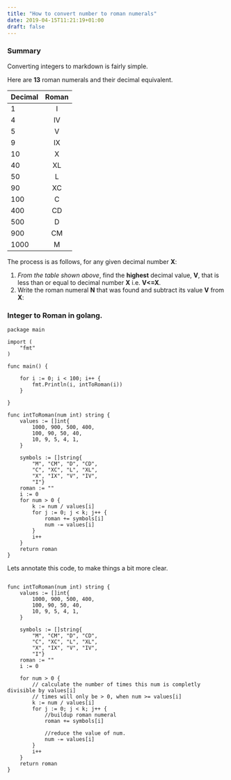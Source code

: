 ```yaml
---
title: "How to convert number to roman numerals"
date: 2019-04-15T11:21:19+01:00
draft: false
---
```


### Summary

Converting integers to markdown is fairly simple.

Here are **13** roman numerals and their decimal equivalent.

| Decimal       | Roman         |
| ------------- |:-------------:|
| 1             | I            |
| 4             | IV           |
| 5             | V            |
| 9             | IX           |
| 10            | X            |
| 40            | XL           |
| 50            | L            |
| 90            | XC           |
| 100           | C            |
| 400           | CD           |
| 500           | D            |
| 900           | CM           |
| 1000          | M            |

The process is as follows, for any given decimal number **X**:

1. *From the table shown above*, find the **highest** decimal value, **V**, that is less than or equal to decimal number **X** i.e. **V<=X**.
2.  Write the roman numeral **N** that was found and subtract its value **V** from **X**:


### Integer to Roman in golang.

```golang
package main

import (
	"fmt"
)

func main() {

	for i := 0; i < 100; i++ {
		fmt.Println(i, intToRoman(i))
	}

}

func intToRoman(num int) string {
	values := []int{
		1000, 900, 500, 400,
		100, 90, 50, 40,
		10, 9, 5, 4, 1,
	}

	symbols := []string{
		"M", "CM", "D", "CD",
		"C", "XC", "L", "XL",
		"X", "IX", "V", "IV",
		"I"}
	roman := ""
	i := 0
	for num > 0 {
		k := num / values[i]
		for j := 0; j < k; j++ {
			roman += symbols[i]
			num -= values[i]
		}
		i++
	}
	return roman
}
```

Lets annotate this code, to make things a bit more clear.

```golang

func intToRoman(num int) string {
	values := []int{
		1000, 900, 500, 400,
		100, 90, 50, 40,
		10, 9, 5, 4, 1,
	}

	symbols := []string{
		"M", "CM", "D", "CD",
		"C", "XC", "L", "XL",
		"X", "IX", "V", "IV",
		"I"}
	roman := ""
	i := 0
	
	for num > 0 {
		// calculate the number of times this num is completly divisible by values[i]
		// times will only be > 0, when num >= values[i]
		k := num / values[i]
		for j := 0; j < k; j++ {
			//buildup roman numeral
			roman += symbols[i]
			
			//reduce the value of num.
			num -= values[i]
		}
		i++
	}
	return roman
}
```
